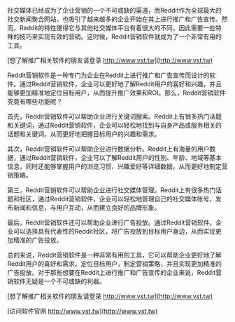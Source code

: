 社交媒体已经成为了企业营销的一个不可或缺的渠道，而Reddit作为全球最大的社交新闻聚合网站，也吸引了越来越多的企业开始在其上进行推广和广告宣传。然而，Reddit的特性使得它与其他社交媒体平台有着很大的不同，因此需要一些特殊的技巧来实现有效的营销。这时候，Reddit营销软件就成为了一个非常有用的工具。

[想了解推广相关软件的朋友请登录 http://www.vst.tw](http://www.vst.tw)

Reddit营销软件是一种专门为企业在Reddit上进行推广和广告宣传而设计的软件。通过Reddit营销软件，企业可以更好地了解Reddit用户的喜好和兴趣，并且能够更加精准地定位目标用户，从而提升推广效果和ROI。那么，Reddit营销软件究竟有哪些功能呢？

首先，Reddit营销软件可以帮助企业进行关键词搜索。Reddit上有很多热门话题和关键词，通过Reddit营销软件，企业可以轻松地找到与自身产品或服务相关的话题和关键词，从而更好地把握目标用户的兴趣和需求。

其次，Reddit营销软件可以帮助企业进行数据分析。Reddit上有海量的用户数据，通过Reddit营销软件，企业可以了解Reddit用户的性别、年龄、地域等基本信息，同时还能够掌握用户的浏览习惯、兴趣爱好等详细数据，从而更好地制定营销策略。

第三，Reddit营销软件可以帮助企业进行社交媒体管理。Reddit上有很多热门话题和社区，通过Reddit营销软件，企业可以轻松地管理自己的社交媒体账号，发布新闻和信息，与用户互动，从而建立良好的品牌形象。

最后，Reddit营销软件还可以帮助企业进行广告投放。通过Reddit营销软件，企业可以选择具有代表性的Reddit社区，将广告投放到目标用户身边，从而实现更加精准的广告投放。

总的来说，Reddit营销软件是一种非常有用的工具，它可以帮助企业更好地了解Reddit用户的喜好和需求，定位目标用户，制定营销策略，并且实现更加精准的广告投放。对于那些想要在Reddit上进行推广和广告宣传的企业来说，Reddit营销软件无疑是一个不可或缺的利器。

[想了解推广相关软件的朋友请登录 http://www.vst.tw](http://www.vst.tw)


[访问软件官网 http://www.vst.tw](http://www.vst.tw)
